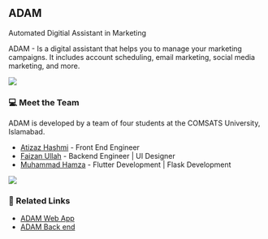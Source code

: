 ## ADAM
Automated Digitial Assistant in Marketing

ADAM - Is a digital assistant that helps you to manage your marketing campaigns. It includes account scheduling, email marketing, social media marketing, and more.

<img src="https://user-images.githubusercontent.com/43790152/144703092-a5b1215b-7b6f-4ce9-9ea8-8f45f1762a64.png">

### 💻 Meet the Team

ADAM is developed by a team of four students at the COMSATS University, Islamabad.
- [Atizaz Hashmi][atizaz] - Front End Engineer
- [Faizan Ullah][faizi] - Backend Engineer | UI Designer
- [Muhammad Hamza][hamza] - Flutter Development | Flask Development

<img src="https://user-images.githubusercontent.com/43790152/144703116-d67bb0ee-590f-49b3-962a-14f6da18ed90.jpg">


### 🔗 Related Links

- <a href="https://github.com/atizaz786/adam-web-app">ADAM Web App</a>
- <a href="https://github.com/faizanullah1999/adam-backend">ADAM Back end</a>

[hamza]: https://mhmz.dev
[faizi]: https://designbyfaizi.me
[atizaz]: https://atizazhashmi.web.app